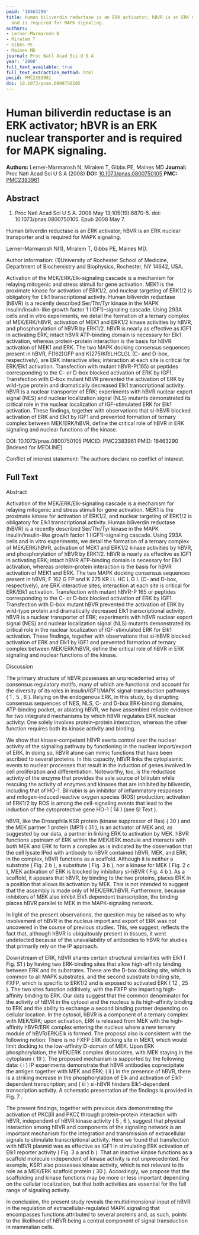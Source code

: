 ```yaml
---
pmid: '18463290'
title: Human biliverdin reductase is an ERK activator; hBVR is an ERK nuclear transporter
  and is required for MAPK signaling.
authors:
- Lerner-Marmarosh N
- Miralem T
- Gibbs PE
- Maines MD
journal: Proc Natl Acad Sci U S A
year: '2008'
full_text_available: true
full_text_extraction_method: html
pmcid: PMC2383961
doi: 10.1073/pnas.0800750105
---
```


# Human biliverdin reductase is an ERK activator; hBVR is an ERK nuclear transporter and is required for MAPK signaling.
**Authors:** Lerner-Marmarosh N, Miralem T, Gibbs PE, Maines MD
**Journal:** Proc Natl Acad Sci U S A (2008)
**DOI:** [10.1073/pnas.0800750105](https://doi.org/10.1073/pnas.0800750105)
**PMC:** [PMC2383961](https://www.ncbi.nlm.nih.gov/pmc/articles/PMC2383961/)

## Abstract

1. Proc Natl Acad Sci U S A. 2008 May 13;105(19):6870-5. doi: 
10.1073/pnas.0800750105. Epub 2008 May 7.

Human biliverdin reductase is an ERK activator; hBVR is an ERK nuclear 
transporter and is required for MAPK signaling.

Lerner-Marmarosh N(1), Miralem T, Gibbs PE, Maines MD.

Author information:
(1)University of Rochester School of Medicine, Department of Biochemistry and 
Biophysics, Rochester, NY 14642, USA.

Activation of the MEK/ERK/Elk-signaling cascade is a mechanism for relaying 
mitogenic and stress stimuli for gene activation. MEK1 is the proximate kinase 
for activation of ERK1/2, and nuclear targeting of ERK1/2 is obligatory for Elk1 
transcriptional activity. Human biliverdin reductase (hBVR) is a recently 
described Ser/Thr/Tyr kinase in the MAPK insulin/insulin-like growth factor 1 
(IGF1)-signaling cascade. Using 293A cells and in vitro experiments, we detail 
the formation of a ternary complex of MEK/ERK/hBVR, activation of MEK1 and 
ERK1/2 kinase activities by hBVR, and phosphorylation of hBVR by ERK1/2. hBVR is 
nearly as effective as IGF1 in activating ERK; intact hBVR ATP-binding domain is 
necessary for Elk1 activation, whereas protein-protein interaction is the basis 
for hBVR activation of MEK1 and ERK. The two MAPK docking consensus sequences 
present in hBVR, F(162)GFP and K(275)KRILHCLGL (C- and D-box, respectively), are 
ERK interactive sites; interaction at each site is critical for ERK/Elk1 
activation. Transfection with mutant hBVR-P(165) or peptides corresponding to 
the C- or D-box blocked activation of ERK by IGF1. Transfection with D-box 
mutant hBVR prevented the activation of ERK by wild-type protein and 
dramatically decreased Elk1 transcriptional activity. hBVR is a nuclear 
transporter of ERK; experiments with hBVR nuclear export signal (NES) and 
nuclear localization signal (NLS) mutants demonstrated its critical role in the 
nuclear localization of IGF-stimulated ERK for Elk1 activation. These findings, 
together with observations that si-hBVR blocked activation of ERK and Elk1 by 
IGF1 and prevented formation of ternary complex between MEK/ERK/hBVR, define the 
critical role of hBVR in ERK signaling and nuclear functions of the kinase.

DOI: 10.1073/pnas.0800750105
PMCID: PMC2383961
PMID: 18463290 [Indexed for MEDLINE]

Conflict of interest statement: The authors declare no conflict of interest.

## Full Text

Abstract

Activation of the MEK/ERK/Elk-signaling cascade is a mechanism for relaying mitogenic and stress stimuli for gene activation. MEK1 is the proximate kinase for activation of ERK1/2, and nuclear targeting of ERK1/2 is obligatory for Elk1 transcriptional activity. Human biliverdin reductase (hBVR) is a recently described Ser/Thr/Tyr kinase in the MAPK insulin/insulin-like growth factor 1 (IGF1)-signaling cascade. Using 293A cells and in vitro experiments, we detail the formation of a ternary complex of MEK/ERK/hBVR, activation of MEK1 and ERK1/2 kinase activities by hBVR, and phosphorylation of hBVR by ERK1/2. hBVR is nearly as effective as IGF1 in activating ERK; intact hBVR ATP-binding domain is necessary for Elk1 activation, whereas protein–protein interaction is the basis for hBVR activation of MEK1 and ERK. The two MAPK docking consensus sequences present in hBVR, F 162 G FP and K 275 KR I L HC L G L (C- and D-box, respectively), are ERK interactive sites; interaction at each site is critical for ERK/Elk1 activation. Transfection with mutant hBVR-P 165 or peptides corresponding to the C- or D-box blocked activation of ERK by IGF1. Transfection with D-box mutant hBVR prevented the activation of ERK by wild-type protein and dramatically decreased Elk1 transcriptional activity. hBVR is a nuclear transporter of ERK; experiments with hBVR nuclear export signal (NES) and nuclear localization signal (NLS) mutants demonstrated its critical role in the nuclear localization of IGF-stimulated ERK for Elk1 activation. These findings, together with observations that si-hBVR blocked activation of ERK and Elk1 by IGF1 and prevented formation of ternary complex between MEK/ERK/hBVR, define the critical role of hBVR in ERK signaling and nuclear functions of the kinase.

Discussion

The primary structure of hBVR possesses an unprecedented array of consensus regulatory motifs, many of which are functional and account for the diversity of its roles in insulin/IGF1/MAPK signal-transduction pathways ( 1 , 5 , 6 ). Relying on the endogenous ERK, in this study, by disrupting consensus sequences of NES, NLS, C- and D-box ERK-binding domains, ATP-binding pocket, or ablating hBVR, we have assembled reliable evidence for two integrated mechanisms by which hBVR regulates ERK nuclear activity: One solely involves protein–protein interaction, whereas the other function requires both its kinase activity and binding.

We show that kinase-competent hBVR exerts control over the nuclear activity of the signaling pathway by functioning in the nuclear import/export of ERK. In doing so, hBVR alone can mimic functions that have been ascribed to several proteins. In this capacity, hBVR links the cytoplasmic events to nuclear processes that result in the induction of genes involved in cell proliferation and differentiation. Noteworthy, too, is the reductase activity of the enzyme that provides the sole source of bilirubin while rescuing the activity of enzymes and kinases that are inhibited by biliverdin, including that of HO-1. Bilirubin is an inhibitor of inflammatory responses and mitogen-induced reactive oxygen species (ROS) production; activation of ERK1/2 by ROS is among the cell-signaling events that lead to the induction of the cytoprotective gene HO-1 ( 14 ) (see SI Text ).

hBVR, like the Drosophila KSR protein (kinase suppressor of Ras) ( 30 ) and the MEK partner 1 protein (MP1) ( 31 ), is an activator of MEK and, as suggested by our data, a partner in linking ERK to activation by MEK. hBVR functions upstream of ERK within the MEK/ERK module and interacts with both MEK and ERK to form a complex as is indicated by the observation that the cell lysate IPed with antibody to hBVR contained hBVR, MEK, and ERK; in the complex, hBVR functions as a scaffold. Although it is neither a substrate ( Fig. 2 b ), a substitute ( Fig. 3 b ), nor a kinase for MEK ( Fig. 2 c ), MEK activation of ERK is blocked by inhibitory si-hBVR ( Fig. 4 b ). As a scaffold, it appears that hBVR, by binding to the two proteins, places ERK in a position that allows its activation by MEK. This is not intended to suggest that the assembly is made only of MEK/ERK/hBVR. Furthermore, because inhibitors of MEK also inhibit Elk1-dependent transcription, the binding places hBVR parallel to MEK in the MAPK-signaling network.

In light of the present observations, the question may be raised as to why involvement of hBVR in the nucleus import and export of ERK was not uncovered in the course of previous studies. This, we suggest, reflects the fact that, although hBVR is ubiquitously present in tissues, it went undetected because of the unavailability of antibodies to hBVR for studies that primarily rely on the IP approach.

Downstream of ERK, hBVR shares certain structural similarities with Elk1 ( Fig. S1 ) by having two ERK-binding sites that allow high-affinity binding between ERK and its substrates. These are the D-box docking site, which is common to all MAPK substrates, and the second substrate binding site, FXFP, which is specific to ERK1/2 and is exposed to activated ERK ( 12 , 25 ). The two sites function additively, with the FXFP site imparting high-affinity binding to ERK. Our data suggest that the common denominator for the activity of hBVR in the cytosol and the nucleus is its high-affinity binding to ERK and the ability to exchange a second binding partner depending on cellular location. In the cytosol, hBVR is a component of a ternary complex with MEK/ERK; upon activation, ERK is released from MEK with the high-affinity hBVR/ERK complex entering the nucleus where a new ternary module of hBVR/ERK/Elk is formed. The proposal also is consistent with the following notion: There is no FXFP ERK docking site in MEK1, which would limit docking to the low-affinity D-domain of MEK. Upon ERK phosphorylation, the MEK/ERK complex dissociates, with MEK staying in the cytoplasm ( 19 ). The proposed mechanism is supported by the following data: ( i ) IP experiments demonstrate that hBVR antibodies coprecipitate the antigen together with MEK and ERK; ( ii ) in the presence of hBVR, there is a striking increase in the phosphorylation of Elk and activation of Elk1-dependent transcription; and ( iii ) si-hBVR hinders Elk1-dependent transcription activity. A schematic presentation of the findings is provided in Fig. 7 .

The present findings, together with previous data demonstrating the activation of PKCβII and PKCζ through protein–protein interaction with hBVR, independent of hBVR kinase activity ( 5 , 6 ), suggest that physical interaction among hBVR and components of the signaling network is an important mechanism for the integration and transmission of extracellular signals to stimulate transcriptional activity. Here we found that transfection with hBVR plasmid was as effective as IGF1 in stimulating ERK activation of Elk1 reporter activity ( Fig. 3 a and b ). That an inactive kinase functions as a scaffold molecule independent of kinase activity is not unprecedented. For example, KSR1 also possesses kinase activity, which is not relevant to its role as a MEK/ERK scaffold protein ( 30 ). Accordingly, we propose that the scaffolding and kinase functions may be more or less important depending on the cellular localization, but that both activities are essential for the full range of signaling activity.

In conclusion, the present study reveals the multidimensional input of hBVR in the regulation of extracellular-regulated MAPK signaling that encompasses functions attributed to several proteins and, as such, points to the likelihood of hBVR being a central component of signal transduction in mammalian cells.

